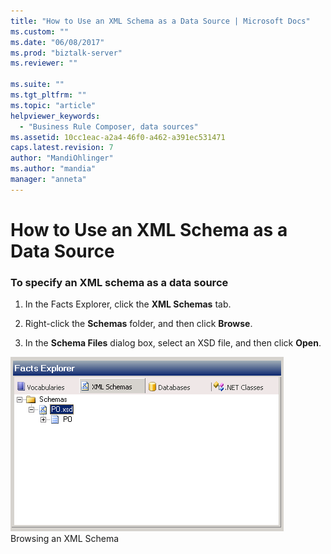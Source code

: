 ```yaml
---
title: "How to Use an XML Schema as a Data Source | Microsoft Docs"
ms.custom: ""
ms.date: "06/08/2017"
ms.prod: "biztalk-server"
ms.reviewer: ""

ms.suite: ""
ms.tgt_pltfrm: ""
ms.topic: "article"
helpviewer_keywords: 
  - "Business Rule Composer, data sources"
ms.assetid: 10cc1eac-a2a4-46f0-a462-a391ec531471
caps.latest.revision: 7
author: "MandiOhlinger"
ms.author: "mandia"
manager: "anneta"
---
```

# How to Use an XML Schema as a Data Source
### To specify an XML schema as a data source  
  
1.  In the Facts Explorer, click the **XML Schemas** tab.  
  
2.  Right-click the **Schemas** folder, and then click **Browse**.  
  
3.  In the **Schema Files** dialog box, select an XSD file, and then click **Open**.  
  
 ![Screenshot of facts exlorer dialog.](../core/media/ebiz-bre-factsexplorer-xml.gif "ebiz_bre_factsexplorer_xml")  
Browsing an XML Schema